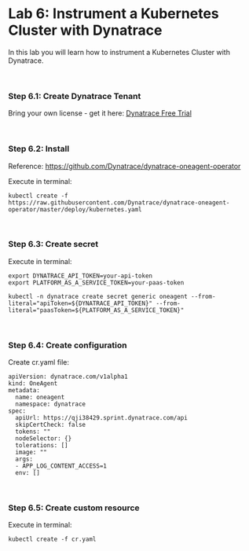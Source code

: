 # Lab 6: Instrument a Kubernetes Cluster with Dynatrace

In this lab you will learn how to instrument a Kubernetes Cluster with Dynatrace.

<br>

### Step 6.1: Create Dynatrace Tenant 

Bring your own license - get it here: [Dynatrace Free Trial](https://www.dynatrace.com/trial/)

<br>

### Step 6.2: Install

Reference: https://github.com/Dynatrace/dynatrace-oneagent-operator

Execute in terminal:

```
kubectl create -f https://raw.githubusercontent.com/Dynatrace/dynatrace-oneagent-operator/master/deploy/kubernetes.yaml
```

<br>

### Step 6.3: Create secret

Execute in terminal:

```
export DYNATRACE_API_TOKEN=your-api-token
export PLATFORM_AS_A_SERVICE_TOKEN=your-paas-token

kubectl -n dynatrace create secret generic oneagent --from-literal="apiToken=${DYNATRACE_API_TOKEN}" --from-literal="paasToken=${PLATFORM_AS_A_SERVICE_TOKEN}"
```

<br>

### Step 6.4: Create configuration 

Create cr.yaml file:

```
apiVersion: dynatrace.com/v1alpha1
kind: OneAgent
metadata:
  name: oneagent
  namespace: dynatrace
spec:
  apiUrl: https://qji38429.sprint.dynatrace.com/api
  skipCertCheck: false
  tokens: ""
  nodeSelector: {}
  tolerations: []
  image: ""
  args:
  - APP_LOG_CONTENT_ACCESS=1
  env: []
```

<br>

### Step 6.5: Create custom resource

Execute in terminal:

```
kubectl create -f cr.yaml
```

